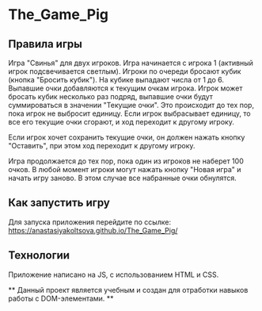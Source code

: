 # The_Game_Pig

## Правила игры
Игра "Свинья" для двух игроков. Игра начинается с игрока 1 (активный игрок подсвечивается светлым). Игроки по очереди бросают кубик (кнопка "Бросить кубик"). На кубике выпадают числа от 1 до 6. Выпавшие очки добавляются к текущим очкам игрока. Игрок может бросать кубик несколько раз подряд, выпавшие очки будут суммироваться в значении "Текущие очки". Это происходит до тех пор, пока игрок не выбросит единицу. Если игрок выбрасывает единицу, то все его текущие очки сгорают, и ход переходит к другому игроку.

Если игрок хочет сохранить текущие очки, он должен нажать кнопку "Оставить", при этом ход переходит к другому игроку.

Игра продолжается до тех пор, пока один из игроков не наберет 100 очков. В любой момент игроки могут нажать кнопку "Новая игра" и начать игру заново. В этом случае все набранные очки обнулятся.

## Как запустить игру
Для запуска приложения перейдите по ссылке: https://anastasiyakoltsova.github.io/The_Game_Pig/

## Технологии
Приложение написано на JS, с использованием HTML и CSS.

** Данный проект является учебным и создан для отработки навыков работы с DOM-элементами. **
